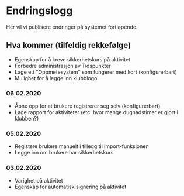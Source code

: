 # Endringslogg

Her vil vi publisere endringer på systemet fortløpende.

## Hva kommer (tilfeldig rekkefølge)

- Egenskap for å kreve sikkerhetskurs på aktivitet
- Forbedre administrasjon av Tidspunkter
- Lage ett "Oppmøtesystem" som fungerer med kort (konfigurerbart)
- Mulighet for å legge inn klubblogo

### 06.02.2020

- Åpne opp for at brukere registrerer seg selv (konfigurerbart)
- Lage rapport for aktiviteter (etc. hvor mange dugnadstimer er gjort i klubben?)

### 05.02.2020

- Registere brukere manuelt i tillegg til import-funksjonen
- Legge inn om brukere har sikkerhetskurs

### 03.02.2020

- Varighet på aktivitet
- Egenskap for automatisk signering på aktivitet